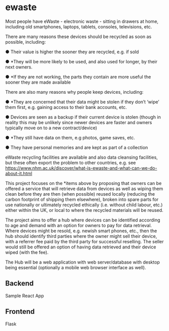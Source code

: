 # ewaste

Most people have eWaste - electronic waste - sitting in drawers at home, including old smartphones,
laptops, tablets, consoles, televisions, etc.

There are many reasons these devices should be recycled as soon as possible, including:

● Their value is higher the sooner they are recycled, e.g. if sold

● *They will be more likely to be used, and also used for longer, by their next owners.

● *If they are not working, the parts they contain are more useful the sooner they are made
available

There are also many reasons why people keep devices, including:

● *They are concerned that their data might be stolen if they don’t ‘wipe’ them first, e.g.
gaining access to their bank accounts, etc.

● Devices are seen as a backup if their current device is stolen (though in reality this may be
unlikely since newer devices are faster and owners typically move on to a new contract/device)

● *They still have data on them, e.g photos, game saves, etc.

● They have personal memories and are kept as part of a collection

eWaste recycling facilities are available and also data cleansing facilities, but these often export the
problem to other countries, e.g. see
https://www.nhm.ac.uk/discover/what-is-ewaste-and-what-can-we-do-about-it.html

This project focuses on the *items above by proposing that owners can be offered a service that will
retrieve data from devices as well as wiping them clean before they are then (when possible) reused
locally (reducing the carbon footprint of shipping them elsewhere), broken into spare parts for use
nationally or ultimately recycled ethically (i.e. without child labour, etc.) either within the UK, or local to
where the recycled materials will be reused.

The project aims to offer a hub where devices can be identified according to age and demand with an
option for owners to pay for data retrieval. Where devices might be resold, e.g. newish smart phones,
etc., then the hub should identify third parties where the owner might sell their device, with a referrer fee
paid by the third party for successful reselling. The seller would still be offered an option of having data
retrieved and their device wiped (with the fee).

The Hub will be a web application with web server/database with desktop being essential (optionally a
mobile web browser interface as well).

## Backend
    
Sample React App

## Frontend

Flask
